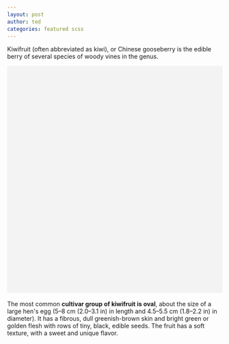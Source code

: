 ```yaml
---
layout: post
author: ted
categories: featured scss
---
```

Kiwifruit (often abbreviated as kiwi), or Chinese gooseberry is the edible
berry of several species of woody vines in the genus.

<img src="/assets/img/posts/default.png"/>

The most common **cultivar group of kiwifruit is oval**, about the size of a large
hen's egg (5–8 cm (2.0–3.1 in) in length and 4.5–5.5 cm (1.8–2.2 in) in
diameter). It has a fibrous, dull greenish-brown skin and bright green or
golden flesh with rows of tiny, black, edible seeds. The fruit has a soft
texture, with a sweet and unique flavor.
